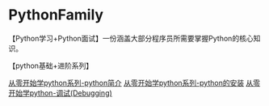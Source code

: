 # PythonFamily
【Python学习+Python面试】一份涵盖大部分程序员所需要掌握Python的核心知识。


【python基础+进阶系列】

[从零开始学python系列-python简介](https://mp.weixin.qq.com/s/7-InX7j1Vj6xQkuDE6TvPw)
[从零开始学python系列-python的安装](https://mp.weixin.qq.com/s/hHuR-AROpUbKBvVfC6cnHw)
[从零开始学python-调试(Debugging)](https://mp.weixin.qq.com/s/y0RscnU84lLMbibxb7L8wQ)
